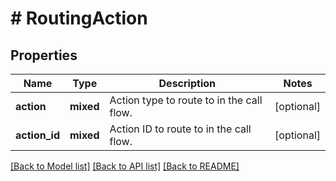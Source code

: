 # # RoutingAction

## Properties

Name | Type | Description | Notes
------------ | ------------- | ------------- | -------------
**action** | **mixed** | Action type to route to in the call flow. | [optional]
**action_id** | **mixed** | Action ID to route to in the call flow. | [optional]

[[Back to Model list]](../../README.md#models) [[Back to API list]](../../README.md#endpoints) [[Back to README]](../../README.md)
